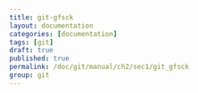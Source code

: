 ```yaml
---
title: git-gfsck
layout: documentation
categories: [documentation]
tags: [git]
draft: true
published: true
permalink: /doc/git/manual/ch2/sec1/git_gfsck
group: git
---
```


